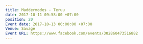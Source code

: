 ```yaml
---
title: Maddermodes - Teruu
date: 2017-10-11 09:58:00 +07:00
position: 20
Event date: 2017-10-13 00:00:00 +07:00
Venue: Savage
Event URL: https://www.facebook.com/events/302860473516882
---
```


